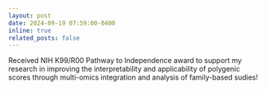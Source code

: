 ```yaml
---
layout: post
date: 2024-09-19 07:59:00-0400
inline: true
related_posts: false
---
```


Received NIH K99/R00 Pathway to Independence award to support my research in improving the interpretability and applicability of polygenic scores through multi-omics integration and analysis of family-based sudies!
